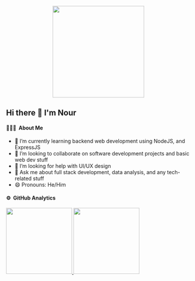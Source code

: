 <p align="center">
  <img width="250" height="250" src="http://www.progarchives.com/forum/uploads/7615/eipi.jpg">
</p>


## Hi there 👋 I'm Nour
 

#### 👨🏻‍💻 &nbsp;About Me

<!-- - 🔭 I’m currently working on personal projects -->
- 🌱 I’m currently learning backend web development using NodeJS, and ExpressJS
- 👯 I’m looking to collaborate on software development projects and basic web dev stuff
- 🤔 I’m looking for help with UI/UX design
- 💬 Ask me about full stack development, data analysis, and any tech-related stuff
- 😄 Pronouns: He/Him


<!-- #### 🛠 &nbsp;Tech Stack

![Python](https://img.shields.io/badge/-Python-05122A?style=flat&logo=python)&nbsp;
![JavaScript](https://img.shields.io/badge/-JavaScript-05122A?style=flat&logo=javascript)
![R (Statistics)](https://img.shields.io/badge/-R-05122A?style=flat&logo=R&logoColor=276DC3)&nbsp;
![Java](https://img.shields.io/badge/-Java-05122A?style=flat&logo=Java&logoColor=FFA518)\
![React](https://img.shields.io/badge/-React-05122A?style=flat&logo=react)&nbsp;
![Node.js](https://img.shields.io/badge/-Node.js-05122A?style=flat&logo=node.js)&nbsp;
![Django](https://img.shields.io/badge/-Django-05122A?style=flat&logo=django&logoColor=092E20)&nbsp;
![Flask](https://img.shields.io/badge/-Flask-05122A?style=flat&logo=flask)\
![HTML](https://img.shields.io/badge/-HTML-05122A?style=flat&logo=HTML5)&nbsp;
![CSS](https://img.shields.io/badge/-CSS-05122A?style=flat&logo=CSS3&logoColor=1572B6)&nbsp;
![Git](https://img.shields.io/badge/-Git-05122A?style=flat&logo=git)&nbsp;
![GitHub](https://img.shields.io/badge/-GitHub-05122A?style=flat&logo=github)\
![Visual Studio Code](https://img.shields.io/badge/-Visual%20Studio%20Code-05122A?style=flat&logo=visual-studio-code&logoColor=007ACC)&nbsp;
![RStudio](https://img.shields.io/badge/-RStudio-05122A?style=flat&logo=rstudio)&nbsp; -->


#### ⚙️ &nbsp;GitHub Analytics

<a href="https://github.com/nsaal4">
  <img height="180em" src="https://github-readme-stats.vercel.app/api?username=nsaal4&theme=buefy&show_icons=true" />
  <img height="180em" src="https://github-readme-stats.vercel.app/api/top-langs/?username=nsaal4&theme=buefy&layout=compact" />
</a>
